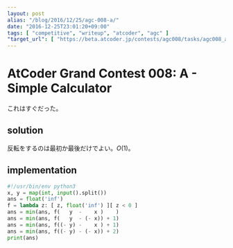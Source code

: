 ```yaml
---
layout: post
alias: "/blog/2016/12/25/agc-008-a/"
date: "2016-12-25T23:01:20+09:00"
tags: [ "competitive", "writeup", "atcoder", "agc" ]
"target_url": [ "https://beta.atcoder.jp/contests/agc008/tasks/agc008_a" ]
---
```


# AtCoder Grand Contest 008: A - Simple Calculator

これはすぐだった。

## solution

反転をするのは最初か最後だけでよい。$O(1)$。

## implementation

``` python
#!/usr/bin/env python3
x, y = map(int, input().split())
ans = float('inf')
f = lambda z: [ z, float('inf') ][ z < 0 ]
ans = min(ans, f(   y  -    x )    )
ans = min(ans, f(   y  - (- x)) + 1)
ans = min(ans, f((- y) -    x ) + 1)
ans = min(ans, f((- y) - (- x)) + 2)
print(ans)
```
